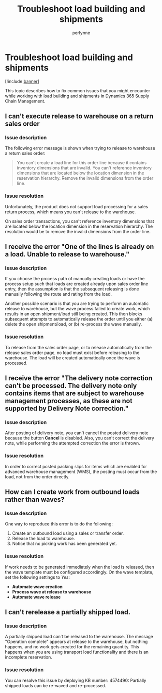 ﻿---
# required metadata

title: Troubleshoot load building and shipments
description: This topic describes how to fix common issues that you might encounter while working with load building and shipments in Dynamics 365 Supply Chain Management.
author: perlynne
manager: tfehr
ms.date: 10/19/2020
ms.topic: article
ms.prod: 
ms.service: dynamics-ax-applications
ms.technology: 

# optional metadata

ms.search.form: 
# ROBOTS: 
audience: Application user
# ms.devlang: 
ms.reviewer: kamaybac
ms.search.scope: Core, Operations
# ms.tgt_pltfrm: 
ms.custom: 
ms.assetid: 
ms.search.region: Global
# ms.search.industry: 
ms.author: perlynne
ms.search.validFrom: 2020-10-19
ms.dyn365.ops.version: 10.0.15
---

# Troubleshoot load building and shipments

[!include [banner](../includes/banner.md)]

This topic describes how to fix common issues that you might encounter while working with load building and shipments in Dynamics 365 Supply Chain Management.

## I can't execute release to warehouse on a return sales order

### Issue description

The following error message is shown when trying to release to warehouse a return sales order:

> You can't create a load line for this order line because it contains inventory dimensions that are invalid. You can't reference inventory dimensions that are located below the location dimension in the reservation hierarchy. Remove the invalid dimensions from the order line.
<!-- KFM: Although this happens to be my preferred way of showing error messages, we pretty much agreed not to do it like this. Instead, we usually put them in the heading, so maybe we should do that here (but that would be a very long heading...)  -->
### Issue resolution

Unfortunately, the product does not support load processing for a sales return process, which means you can't release to the warehouse. 

On sales order transactions, you can't reference inventory dimensions that are located below the location dimension in the reservation hierarchy. The resolution would be to remove the invalid dimensions from the order line.

## I receive the error "One of the lines is already on a load. Unable to release to warehouse."

### Issue description

If you choose the process path of manually creating loads or have the process setup such that loads are created already upon sales order line entry, then the assumption is that the subsequent releasing is done manually following the route and rating from the load.

Another possible scenario is that you are trying to perform an automatic release to warehouse, but the wave process failed to create work, which results in an open shipment/load still being created. This then blocks subsequent attempts to automatically release the order until you either (a) delete the open shipment/load, or (b) re-process the wave manually.

### Issue resolution

To release from the sales order page, or to release automatically from the release sales order page, no load must exist before releasing to the warehouse. The load will be created automatically once the wave is processed.

## I receive the error "The delivery note correction can't be processed. The delivery note only contains items that are subject to warehouse management processes, as these are not supported by Delivery Note correction."

### Issue description

After posting of delivery note, you can't cancel the posted delivery note because the button **Cancel** is disabled. Also, you can't correct the delivery note, while performing the attempted correction the error is thrown.

### Issue resolution

In order to correct posted packing slips for items which are enabled for advanced warehouse management (WMS), the posting must occur from the load, not from the order directly.

## How can I create work from outbound loads rather than waves?

### Issue description

One way to reproduce this error is to do the following:

1. Create an outbound load using a sales or transfer order.
2. Release the load to warehouse.
3. Notice that no picking work has been generated yet.

### Issue resolution

If work needs to be generated immediately when the load is released, then the wave template must be configured accordingly. On the wave template, set the following settings to *Yes*:

- **Automate wave creation**
- **Process wave at release to warehouse**
- **Automate wave release**

## I can't rerelease a partially shipped load.

### Issue description

A partially shipped load can't be released to the warehouse. The message "Operation complete" appears at release to the warehouse, but nothing happens, and no work gets created for the remaining quantity. This happens when you are using transport load functionality and there is an incomplete reservation.

### Issue resolution

You can resolve this issue by deploying KB number: 4574490: Partially shipped loads can be re-waved and re-processed.

<!-- KFM: This seems internal. Is this text really intended for consumption by our users? If so, maybe add a link to the KB article -->
